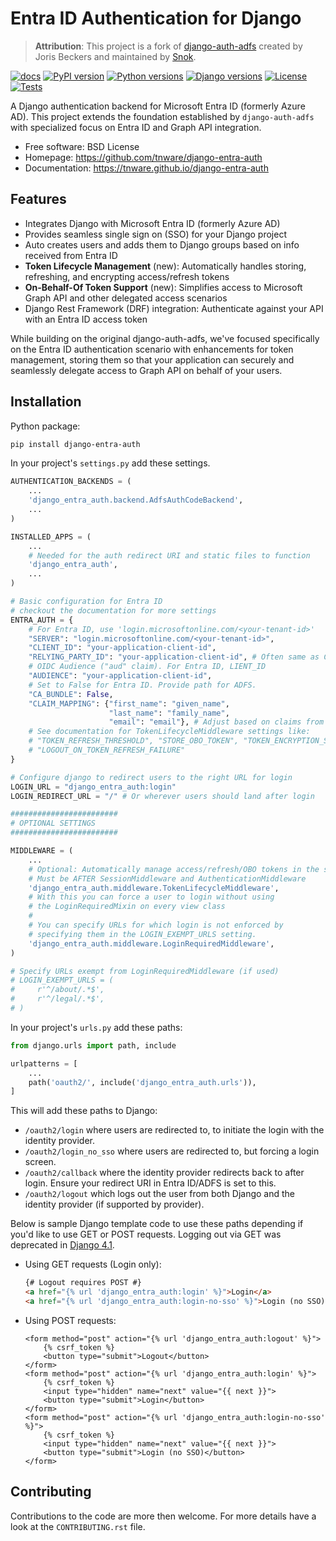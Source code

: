 # Entra ID Authentication for Django

> **Attribution**: This project is a fork of [django-auth-adfs](https://github.com/snok/django-auth-adfs) created by Joris Beckers and maintained by [Snok](https://github.com/snok).

[![docs](https://github.com/tnware/django-entra-auth/actions/workflows/docs_deploy.yml/badge.svg)](https://github.com/tnware/django-entra-auth/actions/workflows/docs_deploy.yml)
[![PyPI version](https://img.shields.io/pypi/v/django-entra-auth.svg)](https://pypi.python.org/pypi/django-entra-auth)
[![Python versions](https://img.shields.io/pypi/pyversions/django-entra-auth.svg)](https://pypi.python.org/pypi/django-entra-auth#downloads)
[![Django versions](https://img.shields.io/pypi/djversions/django-entra-auth.svg)](https://pypi.python.org/pypi/django-entra-auth)
[![License](https://img.shields.io/pypi/l/django-entra-auth.svg)](https://github.com/tnware/django-entra-auth/blob/main/LICENSE)
[![Tests](https://github.com/tnware/django-entra-auth/actions/workflows/testing.yml/badge.svg)](https://github.com/tnware/django-entra-auth/actions/workflows/testing.yml)

A Django authentication backend for Microsoft Entra ID (formerly Azure AD). This project extends the foundation established by `django-auth-adfs` with specialized focus on Entra ID and Graph API integration.

*   Free software: BSD License
*   Homepage: https://github.com/tnware/django-entra-auth
*   Documentation: https://tnware.github.io/django-entra-auth

## Features

*   Integrates Django with Microsoft Entra ID (formerly Azure AD)
*   Provides seamless single sign on (SSO) for your Django project
*   Auto creates users and adds them to Django groups based on info received from Entra ID
*   **Token Lifecycle Management** (new): Automatically handles storing, refreshing, and encrypting access/refresh tokens
*   **On-Behalf-Of Token Support** (new): Simplifies access to Microsoft Graph API and other delegated access scenarios
*   Django Rest Framework (DRF) integration: Authenticate against your API with an Entra ID access token

While building on the original django-auth-adfs, we've focused specifically on the Entra ID authentication scenario with enhancements for token management, storing them so that your application can securely and seamlessly delegate access to Graph API on behalf of your users.

## Installation

Python package:

```bash
pip install django-entra-auth
```

In your project's `settings.py` add these settings.

```python
AUTHENTICATION_BACKENDS = (
    ...
    'django_entra_auth.backend.AdfsAuthCodeBackend',
    ...
)

INSTALLED_APPS = (
    ...
    # Needed for the auth redirect URI and static files to function
    'django_entra_auth',
    ...
)

# Basic configuration for Entra ID
# checkout the documentation for more settings
ENTRA_AUTH = {
    # For Entra ID, use 'login.microsoftonline.com/<your-tenant-id>'
    "SERVER": "login.microsoftonline.com/<your-tenant-id>",
    "CLIENT_ID": "your-application-client-id",
    "RELYING_PARTY_ID": "your-application-client-id", # Often same as CLIENT_ID for Entra ID
    # OIDC Audience ("aud" claim). For Entra ID, LIENT_ID
    "AUDIENCE": "your-application-client-id",
    # Set to False for Entra ID. Provide path for ADFS.
    "CA_BUNDLE": False,
    "CLAIM_MAPPING": {"first_name": "given_name",
                      "last_name": "family_name",
                      "email": "email"}, # Adjust based on claims from your provider
    # See documentation for TokenLifecycleMiddleware settings like:
    # "TOKEN_REFRESH_THRESHOLD", "STORE_OBO_TOKEN", "TOKEN_ENCRYPTION_SALT",
    # "LOGOUT_ON_TOKEN_REFRESH_FAILURE"
}

# Configure django to redirect users to the right URL for login
LOGIN_URL = "django_entra_auth:login"
LOGIN_REDIRECT_URL = "/" # Or wherever users should land after login

########################
# OPTIONAL SETTINGS
########################

MIDDLEWARE = (
    ...
    # Optional: Automatically manage access/refresh/OBO tokens in the session
    # Must be AFTER SessionMiddleware and AuthenticationMiddleware
    'django_entra_auth.middleware.TokenLifecycleMiddleware',
    # With this you can force a user to login without using
    # the LoginRequiredMixin on every view class
    #
    # You can specify URLs for which login is not enforced by
    # specifying them in the LOGIN_EXEMPT_URLS setting.
    'django_entra_auth.middleware.LoginRequiredMiddleware',
)

# Specify URLs exempt from LoginRequiredMiddleware (if used)
# LOGIN_EXEMPT_URLS = (
#     r'^/about/.*$',
#     r'^/legal/.*$',
# )
```

In your project's `urls.py` add these paths:

```python
from django.urls import path, include

urlpatterns = [
    ...
    path('oauth2/', include('django_entra_auth.urls')),
]
```

This will add these paths to Django:

*   `/oauth2/login` where users are redirected to, to initiate the login with the identity provider.
*   `/oauth2/login_no_sso` where users are redirected to, but forcing a login screen.
*   `/oauth2/callback` where the identity provider redirects back to after login. Ensure your redirect URI in Entra ID/ADFS is set to this.
*   `/oauth2/logout` which logs out the user from both Django and the identity provider (if supported by provider).

Below is sample Django template code to use these paths depending if
you'd like to use GET or POST requests. Logging out via GET was deprecated in
[Django 4.1](https://docs.djangoproject.com/en/5.1/releases/4.1/#features-deprecated-in-4-1).

*   Using GET requests (Login only):

    ```html
    {# Logout requires POST #}
    <a href="{% url 'django_entra_auth:login' %}">Login</a>
    <a href="{% url 'django_entra_auth:login-no-sso' %}">Login (no SSO)</a>
    ```

*   Using POST requests:

    ```html+django
    <form method="post" action="{% url 'django_entra_auth:logout' %}">
        {% csrf_token %}
        <button type="submit">Logout</button>
    </form>
    <form method="post" action="{% url 'django_entra_auth:login' %}">
        {% csrf_token %}
        <input type="hidden" name="next" value="{{ next }}">
        <button type="submit">Login</button>
    </form>
    <form method="post" action="{% url 'django_entra_auth:login-no-sso' %}">
        {% csrf_token %}
        <input type="hidden" name="next" value="{{ next }}">
        <button type="submit">Login (no SSO)</button>
    </form>
    ```

## Contributing

Contributions to the code are more then welcome.
For more details have a look at the `CONTRIBUTING.rst` file.